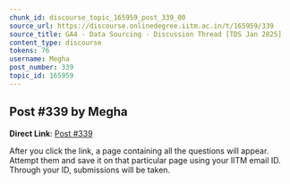 ```yaml
---
chunk_id: discourse_topic_165959_post_339_00
source_url: https://discourse.onlinedegree.iitm.ac.in/t/165959/339
source_title: GA4 - Data Sourcing - Discussion Thread [TDS Jan 2025]
content_type: discourse
tokens: 76
username: Megha
post_number: 339
topic_id: 165959
---
```


## Post #339 by Megha

**Direct Link**: [Post #339](https://discourse.onlinedegree.iitm.ac.in/t/165959/339)

After you click the link, a page containing all the questions will appear. Attempt them and save it on that particular page using your IITM email ID. Through your ID, submissions will be taken.
